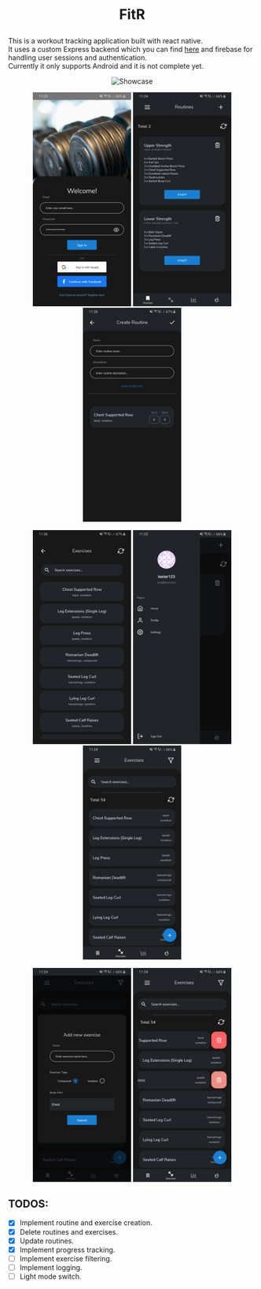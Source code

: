 # <p align="center">FitR</p>
This is a workout tracking application built with react native.  
It uses a custom Express backend which you can find [here](https://github.com/bboti199/trackr-api) and firebase for handling user sessions and authentication.  
Currently it only supports Android and it is not complete yet.

<p align="center">
<img src="./screenshots/showcase.gif" alt="Showcase" width="300" />
</p>

<p align="middle">
<img src="./screenshots/login.png" alt="Login Page" width="200" />
<img src="./screenshots/routine_home.png" alt="Routine Page" width="200" />
<img src="./screenshots/create_routine.png" alt="Routine Creation Page" width="200" />
</p>

<p align="middle">
<img src="./screenshots/exercise_selection.png" alt="Exercise Selection Page" width="200" />
<img src="./screenshots/drawer.png" alt="Drawer" width="200" />
<img src="./screenshots/exercises.png" alt="Exercises Page" width="200" />
</p>
<p align="middle">
<img src="./screenshots/create_exercise.png" alt="Exercise Creation Page" width="200" />
<img src="./screenshots/delete_exercise.png" alt="Delete Exercise Page" width="200" />
</p>

## TODOS:
- [x] Implement routine and exercise creation.
- [x] Delete routines and exercises.
- [x] Update routines.
- [x] Implement progress tracking.
- [ ] Implement exercise filtering.
- [ ] Implement logging.
- [ ] Light mode switch.
